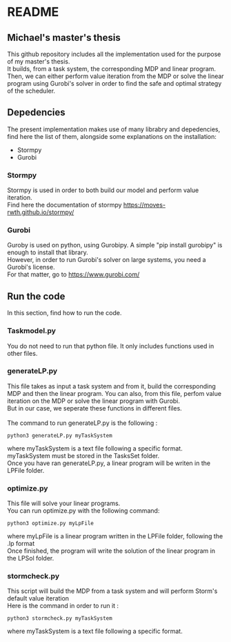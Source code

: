 # README

## Michael's master's thesis

This github repository includes all the implementation used for the purpose of my master's thesis. <br />
It builds, from a task system, the corresponding MDP and linear program. <br />
Then, we can either perform value iteration from the MDP or solve the linear program using Gurobi's solver in order to find the safe and optimal strategy of the scheduler.

## Depedencies

The present implementation makes use of many librabry and depedencies, find here the list of them, alongside some explanations on the installation:

- Stormpy
- Gurobi

### Stormpy

Stormpy is used in order to both build our model and perform value iteration. <br />
Find here the documentation of stormpy https://moves-rwth.github.io/stormpy/

### Gurobi

Guroby is used on python, using Gurobipy. A simple "pip install gurobipy" is enough to install that library. <br />
However, in order to run Gurobi's solver on large systems, you need a Gurobi's license. <br />
For that matter, go to https://www.gurobi.com/

## Run the code

In this section, find how to run the code. 

### Taskmodel.py

You do not need to run that python file. It only includes functions used in other files.

### generateLP.py

This file takes as input a task system and from it, build the corresponding MDP and then the linear program. You can also, from this file, perfom value iteration on the MDP or solve the linear program with Gurobi. <br />
But in our case, we seperate these functions in different files. <br />
<br />
The command to run generateLP.py is the following : <br />
```
python3 generateLP.py myTaskSystem
```
where myTaskSystem is a text file following a specific format. <br />
myTaskSystem must be stored in the TasksSet folder. <br />
Once you have ran generateLP.py, a linear program will be writen in the LPFile folder. 

### optimize.py

This file will solve your linear programs. <br />
You can run optimize.py with the following command:
```
python3 optimize.py myLpFile
```
where myLpFile is a linear program written in the LPFile folder, following the .lp format <br />
Once finished, the program will write the solution of the linear program in the LPSol folder.

### stormcheck.py

This script will build the MDP from a task system and will perform Storm's default value iteration <br />
Here is the command in order to run it :
```
python3 stormcheck.py myTaskSystem
```
where myTaskSystem is a text file following a specific format. <br />
